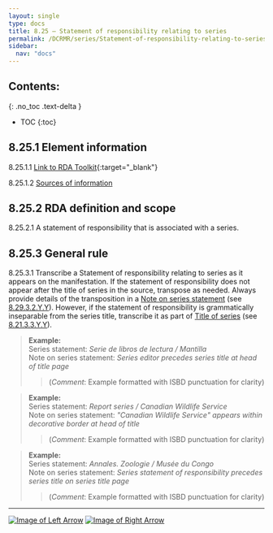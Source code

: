 ```yaml
---
layout: single
type: docs
title: 8.25 — Statement of responsibility relating to series
permalink: /DCRMR/series/Statement-of-responsibility-relating-to-series/
sidebar:
  nav: "docs"
---
```


## Contents:
{: .no_toc .text-delta }

- TOC
{:toc}

## 8.25.1 Element information

<a name="8.25.1.1">8.25.1.1</a> [Link to RDA Toolkit](https://access.rdatoolkit.org/en-US_ala-03903371-8ef8-3e8a-88c9-45421e6de05b){:target="_blank"}

<a name="8.25.1.2">8.25.1.2</a> [Sources of information](/DCRMR/series/#8011-sources-of-information)

## 8.25.2 RDA definition and scope

<a name="8.25.2.1">8.25.2.1</a> A statement of responsibility that is associated with a series.

## 8.25.3 General rule

<a name="8.25.3.1">8.25.3.1</a> Transcribe a Statement of responsibility relating to series as it appears on the manifestation. If the statement of responsibility does not appear after the title of series in the source, transpose as needed. Always provide details of the transposition in a [Note on series statement](/DCRMR/series/Note-on-series-statement/) (see [8.29.3.2.Y.Y](/DCRMR/series/Note-on-series-statement/#8.29.3.2.Y.Y)). However, if the statement of responsibility is grammatically inseparable from the series title, transcribe it as part of [Title of series](/DCRMR/series/Title-of-series/) (see [8.21.3.3.Y.Y](/DCRMR/series/Title-of-series/#8.21.3.3.Y.Y)).

>**Example:**    
>Series statement: <CITE>Serie de libros de lectura / Mantilla</CITE>  
>Note on series statement: <CITE>Series editor precedes series title at head of title page</CITE>  
>>(*Comment*: Example formatted with ISBD punctuation for clarity)

>**Example:**    
>Series statement: <CITE>Report series / Canadian Wildlife Service</CITE>  
>Note on series statement: <CITE>"Canadian Wildlife Service" appears within decorative border at head of title</CITE>  
>>(*Comment*: Example formatted with ISBD punctuation for clarity)

>**Example:**    
>Series statement: <CITE>Annales. Zoologie / Musée du Congo</CITE>  
>Note on series statement: <CITE>Series statement of responsibility precedes series title on series title page</CITE>  
>>(*Comment*: Example formatted with ISBD punctuation for clarity)

---

[![Image of Left Arrow](https://rbms-bsc.github.io/DCRMR/assets/pictures/navigation/Arrow_Left.png "8.235 — Parallel other title information of series")](/DCRMR/series/Parallel-other-title-information-of-series/) [![Image of Right Arrow](https://rbms-bsc.github.io/DCRMR/assets/pictures/navigation/Arrow_Right.png "8.255 — Parallel statement of responsibility relating to series")](/DCRMR/series/Parallel-statement-of-responsibility-relating-to-series/)